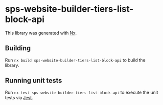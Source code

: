 # sps-website-builder-tiers-list-block-api

This library was generated with [Nx](https://nx.dev).

## Building

Run `nx build sps-website-builder-tiers-list-block-api` to build the library.

## Running unit tests

Run `nx test sps-website-builder-tiers-list-block-api` to execute the unit tests via [Jest](https://jestjs.io).
